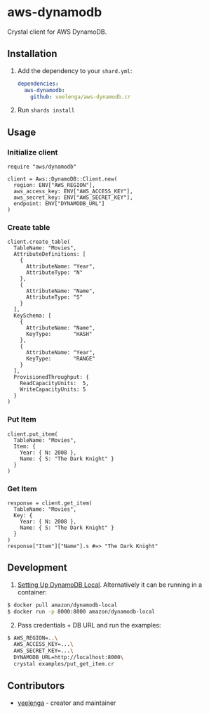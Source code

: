 # aws-dynamodb

Crystal client for AWS DynamoDB.

## Installation

1. Add the dependency to your `shard.yml`:

   ```yaml
   dependencies:
     aws-dynamodb:
       github: veelenga/aws-dynamodb.cr
   ```

2. Run `shards install`

## Usage

### Initialize client

```crystal
require "aws/dynamodb"

client = Aws::DynamoDB::Client.new(
  region: ENV["AWS_REGION"],
  aws_access_key: ENV["AWS_ACCESS_KEY"],
  aws_secret_key: ENV["AWS_SECRET_KEY"],
  endpoint: ENV["DYNAMODB_URL"]
)

```

### Create table

``` crystal
client.create_table(
  TableName: "Movies",
  AttributeDefinitions: [
    {
      AttributeName: "Year",
      AttributeType: "N"
    },
    {
      AttributeName: "Name",
      AttributeType: "S"
    }
  ],
  KeySchema: [
    {
      AttributeName: "Name",
      KeyType:       "HASH"
    },
    {
      AttributeName: "Year",
      KeyType:       "RANGE"
    }
  ],
  ProvisionedThroughput: {
    ReadCapacityUnits:  5,
    WriteCapacityUnits: 5
  }
)

```

### Put Item

``` crystal
client.put_item(
  TableName: "Movies",
  Item: {
    Year: { N: 2008 },
    Name: { S: "The Dark Knight" }
  }
)

```

### Get Item

```crystal
response = client.get_item(
  TableName: "Movies",
  Key: {
    Year: { N: 2008 },
    Name: { S: "The Dark Knight" }
  }
)
response["Item"]["Name"].s #=> "The Dark Knight"
```

## Development

1. [Setting Up DynamoDB Local](https://docs.aws.amazon.com/amazondynamodb/latest/developerguide/DynamoDBLocal.html).
Alternatively it can be running in a container:

``` sh
$ docker pull amazon/dynamodb-local
$ docker run -p 8000:8000 amazon/dynamodb-local
```

2. Pass credentials + DB URL and run the examples:

```sh
$ AWS_REGION=..\
  AWS_ACCESS_KEY=...\
  AWS_SECRET_KEY=...\
  DYNAMODB_URL=http://localhost:8000\
  crystal examples/put_get_item.cr
```

## Contributors

- [veelenga](https://github.com/veelenga) - creator and maintainer
